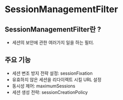 # SessionManagementFilter

## SessionManagementFilter란 ?
- 세션의 보안에 관한 여러가지 일을 하는 필터.

## 주요 기능
- 세션 변조 방지 전략 설정: sessionFixation
- 유효하지 않은 세션을 리다이렉트 시킬 URL 설정
- 동시성 제어: maximumSessions
- 세션 생성 전략: sessionCreationPolicy
